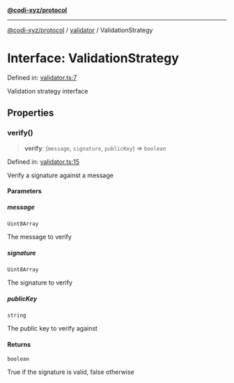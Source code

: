 [**@codi-xyz/protocol**](../../README.md)

***

[@codi-xyz/protocol](../../modules.md) / [validator](../README.md) / ValidationStrategy

# Interface: ValidationStrategy

Defined in: [validator.ts:7](https://github.com/codi-xyz/protocol/blob/002e813eac9470bcfdb2a1790ddea7c341cb39dd/src/validator.ts#L7)

Validation strategy interface

## Properties

### verify()

> **verify**: (`message`, `signature`, `publicKey`) => `boolean`

Defined in: [validator.ts:15](https://github.com/codi-xyz/protocol/blob/002e813eac9470bcfdb2a1790ddea7c341cb39dd/src/validator.ts#L15)

Verify a signature against a message

#### Parameters

##### message

`Uint8Array`

The message to verify

##### signature

`Uint8Array`

The signature to verify

##### publicKey

`string`

The public key to verify against

#### Returns

`boolean`

True if the signature is valid, false otherwise
